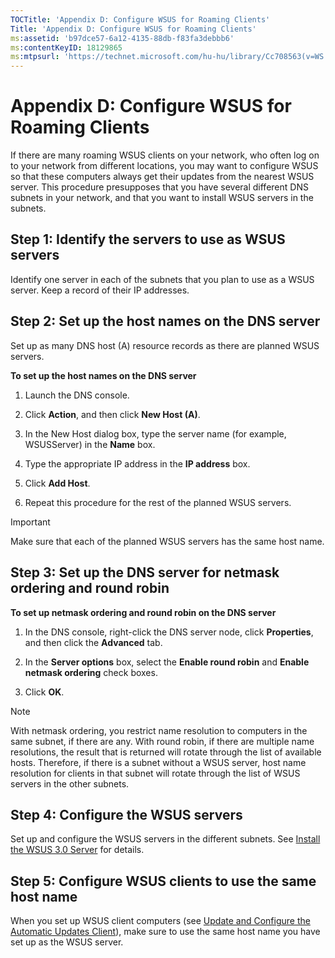 ```yaml
---
TOCTitle: 'Appendix D: Configure WSUS for Roaming Clients'
Title: 'Appendix D: Configure WSUS for Roaming Clients'
ms:assetid: 'b97dce57-6a12-4135-88db-f83fa3debbb6'
ms:contentKeyID: 18129865
ms:mtpsurl: 'https://technet.microsoft.com/hu-hu/library/Cc708563(v=WS.10)'
---
```


Appendix D: Configure WSUS for Roaming Clients
==============================================

If there are many roaming WSUS clients on your network, who often log on to your network from different locations, you may want to configure WSUS so that these computers always get their updates from the nearest WSUS server. This procedure presupposes that you have several different DNS subnets in your network, and that you want to install WSUS servers in the subnets.

Step 1: Identify the servers to use as WSUS servers
---------------------------------------------------

Identify one server in each of the subnets that you plan to use as a WSUS server. Keep a record of their IP addresses.

Step 2: Set up the host names on the DNS server
-----------------------------------------------

Set up as many DNS host (A) resource records as there are planned WSUS servers.

**To set up the host names on the DNS server**
1.  Launch the DNS console.

2.  Click **Action**, and then click **New Host (A)**.

3.  In the New Host dialog box, type the server name (for example, WSUSServer) in the **Name** box.

4.  Type the appropriate IP address in the **IP address** box.

5.  Click **Add Host**.

6.  Repeat this procedure for the rest of the planned WSUS servers.

> [!IMPORTANT]  
> Make sure that each of the planned WSUS servers has the same host name.       

Step 3: Set up the DNS server for netmask ordering and round robin
------------------------------------------------------------------

**To set up netmask ordering and round robin on the DNS server**
1.  In the DNS console, right-click the DNS server node, click **Properties**, and then click the **Advanced** tab.

2.  In the **Server options** box, select the **Enable round robin** and **Enable netmask ordering** check boxes.

3.  Click **OK**.

> [!NOTE]  
> With netmask ordering, you restrict name resolution to computers in the same subnet, if there are any. With round robin, if there are multiple name resolutions, the result that is returned will rotate through the list of available hosts. Therefore, if there is a subnet without a WSUS server, host name resolution for clients in that subnet will rotate through the list of WSUS servers in the other subnets. 

Step 4: Configure the WSUS servers
----------------------------------

Set up and configure the WSUS servers in the different subnets. See [Install the WSUS 3.0 Server](https://technet.microsoft.com/71ff9545-c2dd-4825-8aae-b442bbd07daa) for details.

Step 5: Configure WSUS clients to use the same host name
--------------------------------------------------------

When you set up WSUS client computers (see [Update and Configure the Automatic Updates Client](https://technet.microsoft.com/f02af94a-8a7b-49fc-9973-b576b942c5b9)), make sure to use the same host name you have set up as the WSUS server.
